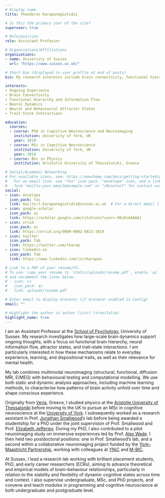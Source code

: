 ```yaml
---
# Display name
title: Theodoros Karapanagiotidis

# Is this the primary user of the site?
superuser: true

# Role/position
role: Assistant Professor

# Organizations/Affiliations
organizations:
- name: University of Sussex
  url: "https://www.sussex.ac.uk/"

# Short bio (displayed in user profile at end of posts)
bio: My research interests include brain connectivity, functional hierarchy, and neural dynamics.

interests:
- Ongoing Experience
- Brain Connectivity
- Functional Hierarchy and Information Flow
- Neural Dynamics
- Neural and Behavioural Attractor States
- Trait-State Interactions

education:
  courses:
  - course: PhD in Cognitive Neuroscience and Neuroimaging
    institution: University of York, UK
    year: 2019
  - course: MSc in Cognitive Neuroscience
    institution: University of York, UK
    year: 2014
  - course: BSc in Physics
    institution: Aristotle University of Thessaloniki, Greece

# Social/Academic Networking
# For available icons, see: https://wowchemy.com/docs/getting-started/page-builder/#icons
#   For an email link, use "fas" icon pack, "envelope" icon, and a link in the
#   form "mailto:your-email@example.com" or "/#contact" for contact widget.
social:
- icon: envelope
  icon_pack: fas
  link: mailto:t.karapanagiotidis@sussex.ac.uk  # For a direct email link, use "mailto:test@example.org".
- icon: google-scholar
  icon_pack: ai
  link: https://scholar.google.com/citations?user=-96i0ikAAAAJ
- icon: orcid
  icon_pack: ai
  link: https://orcid.org/0000-0002-0813-1019
- icon: twitter
  icon_pack: fab
  link: https://twitter.com/tkarap
- icon: linkedin-in
  icon_pack: fab
  link: https://www.linkedin.com/in/tkarapan

# Link to a PDF of your resume/CV.
# To use: copy your resume to `static/uploads/resume.pdf`, enable `ai` icons in `params.toml`, 
# and uncomment the lines below.
# - icon: cv
#   icon_pack: ai
#   link: uploads/resume.pdf

# Enter email to display Gravatar (if Gravatar enabled in Config)
email: ""

# Highlight the author in author lists? (true/false)
highlight_name: true
---
```


I am an Assistant Professor at the [School of Psychology](https://www.sussex.ac.uk/schools/psychology/), University of Sussex. My research investigates how large-scale brain dynamics support ongoing thoughts, with a focus on functional brain hierarchy, neural information flow, attractor states, and trait–state interactions. I am particularly interested in how these mechanisms relate to everyday experience, learning, and dispositional traits, as well as their relevance for mental health.

My lab combines multimodal neuroimaging (structural, functional, diffusion MRI, E/MEG) with behavioural testing and computational modelling. We use both static and dynamic analysis approaches, including machine learning methods, to characterise how patterns of brain activity unfold over time and shape conscious experience.

Originally from [Veria](https://en.wikipedia.org/wiki/Veria), Greece, I studied physics at the [Aristotle University of Thessaloniki](https://www.physics.auth.gr/en) before moving to the UK to pursue an MSc in cognitive neuroscience at the [University of York](https://www.york.ac.uk/psychology). I subsequently worked as a research assistant in Prof. [Jonathan Smallwood](https://www.queensu.ca/psychology/people/jonathan-smallwood)’s lab before being awarded a studentship for a PhD under the joint supervision of Prof. Smallwood and Prof. [Elizabeth Jefferies](https://www.york.ac.uk/psychology/staff/academicstaff/ej514). During my PhD, I also contributed to a pilot neuroimaging study on immersive experiences led by Prof. [Alex Wade](https://www.york.ac.uk/psychology/staff/academicstaff/alex-wade). I then held two postdoctoral positions: one in Prof. Smallwood’s lab, and a second within a collaborative neuroimaging project funded by the [York–Maastricht Partnership](https://www.york.ac.uk/maastricht), working with colleagues at [YNiC](https://www.ynic.york.ac.uk/) and [M-BIC](https://www.maastrichtuniversity.nl/research/maastricht-brain-imaging-centre).

At Sussex, I lead a research lab working with brilliant placement students, PhD, and early career researchers (ECRs), aiming to advance theoretical and empirical models of brain–behaviour relationships, particularly in relation to the stability and flexibility of dynamic cognitive states across time and context. I also supervise undergraduate, MSc, and PhD projects, and convene and teach modules in programming and cognitive neuroscience at both undergraduate and postgraduate level.
